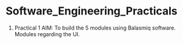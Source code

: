 # Software_Engineering_Practicals

1. Practical 1
   AIM: To build the 5 modules using Balasmiq software. Modules regarding the UI.
